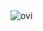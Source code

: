 <img src="https://github-readme-stats.vercel.app/api/top-langs?username=Mister-SOSA&show_icons=true&locale=en&layout=compact&theme=chartreuse-dark" alt="ovi" />
